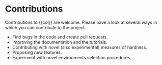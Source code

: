 # Contributions

Contributions to {{col}} are welcome.
Please have a look at several ways in which you can contribute to the project.

* Find bugs in the code and create pull requests.
* Improving the documentation and the tutorials.
* Contributing with novel (also experimental) measures of hardness.
* Proposing new features.
* Experiment with novel environments selection procedures.
